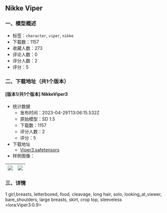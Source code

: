 ## Nikke Viper
### 一、模型概述

- 标签：`character`, `viper`, `nikke`
- 下载数：1157
- 收藏人数：273
- 评论人数：0
- 评分人数：2
- 评分：5

### 二、下载地址（共1个版本）

#### [版本1/共1个版本] NikkeViper3

- 统计数据
  - 发布时间：2023-04-29T13:06:15.532Z
  - 原始模型：SD 1.5
  - 下载数：1157
  - 评分人数：2
  - 评分：5
- 下载地址
  - [Viper3.safetensors](https://civitai.com/api/download/models/58099)
- 样例图像：

| <img src="https://image.civitai.com/xG1nkqKTMzGDvpLrqFT7WA/ede9abb9-d55d-4f23-78c4-cd06bfa36d00/width=450/631913.jpeg" /> | <img src="https://image.civitai.com/xG1nkqKTMzGDvpLrqFT7WA/e869e47e-a595-4ff7-3ef9-5aaf966c3400/width=450/631916.jpeg" /> |
| ---- | ---- |


### 三、详情
<p>1 girl,breasts, letterboxed, food, cleavage, long hair, solo, looking_at_viewer, bare_shoulders, large breasts, skirt, crop top, sleeveless<br />&lt;lora:Viper3:0.9&gt;</p>